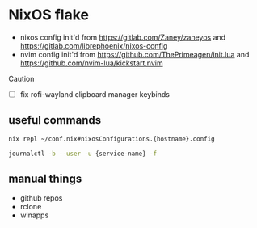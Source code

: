 # NixOS flake

- nixos config init'd from <https://gitlab.com/Zaney/zaneyos> and <https://gitlab.com/librephoenix/nixos-config>
- nvim config init'd from <https://github.com/ThePrimeagen/init.lua> and <https://github.com/nvim-lua/kickstart.nvim>

> [!CAUTION]
>
> - [ ] fix rofi-wayland clipboard manager keybinds

## useful commands

```sh
nix repl ~/conf.nix#nixosConfigurations.{hostname}.config
```
```sh
journalctl -b --user -u {service-name} -f
```

## manual things

- github repos
- rclone
- winapps
